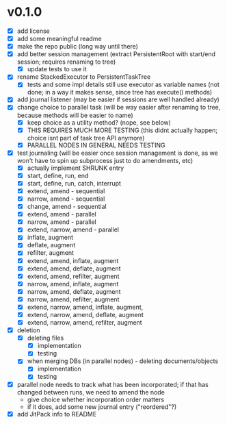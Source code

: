 # v0.1.0

- [x] add license
- [x] add some meaningful readme
- [x] make the repo public (long way until there)
- [x] add better session management (extract PersistentRoot with start/end session; requires renaming to tree)
    - [x] update tests to use it
- [x] rename StackedExecutor to PersistentTaskTree
    - [x] tests and some impl details still use executor as variable names (not done; in a way it makes sense, since tree has execute() methods)
- [x] add journal listener (may be easier if sessions are well handled already)
- [x] change choice to parallel task (will be way easier after renaming to tree, because methods will be easier to name)
    - [x] keep choice as a utility method? (nope, see below)
    - [x] THIS REQUIRES MUCH MORE TESTING (this didnt actually happen; choice isnt part of task tree API anymore)
    - [x] PARALLEL NODES IN GENERAL NEEDS TESTING
- [x] test journaling (will be easier once session management is done, as we won't have to spin up subprocess just to do amendments, etc)
    - [x] actually implement SHRUNK entry
    - [x] start, define, run, end
    - [x] start, define, run, catch, interrupt
    - [x] extend, amend - sequential
    - [x] narrow, amend - sequential
    - [x] change, amend - sequential
    - [x] extend, amend - parallel
    - [x] narrow, amend - parallel
    - [x] extend, narrow, amend - parallel
    - [x] inflate, augment
    - [x] deflate, augment
    - [x] refilter, augment
    - [x] extend, amend, inflate, augment
    - [x] extend, amend, deflate, augment
    - [x] extend, amend, refilter, augment
    - [x] narrow, amend, inflate, augment
    - [x] narrow, amend, deflate, augment
    - [x] narrow, amend, refilter, augment
    - [x] extend, narrow, amend, inflate, augment,
    - [x] extend, narrow, amend, deflate, augment
    - [x] extend, narrow, amend, refilter, augment
- [x] deletion
    - [x] deleting files
        - [x] implementation
        - [x] testing
    - [x] when merging DBs (in parallel nodes) - deleting documents/objects
        - [x] implementation
        - [x] testing
- [x] parallel node needs to track what has been incorporated; if that has changed between runs, we need to amend the node
    - give choice whether incorporation order matters
    - if it does, add some new journal entry ("reordered"?)
- [x] add JitPack info to README